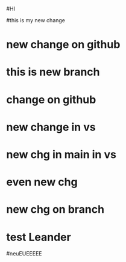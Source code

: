 #HI

#this is my new change

# new change on github

# this is new branch

# change on github

# new change in vs

# new chg in main in vs

# even new chg

# new chg on branch

# test Leander

#neuEUEEEEE
